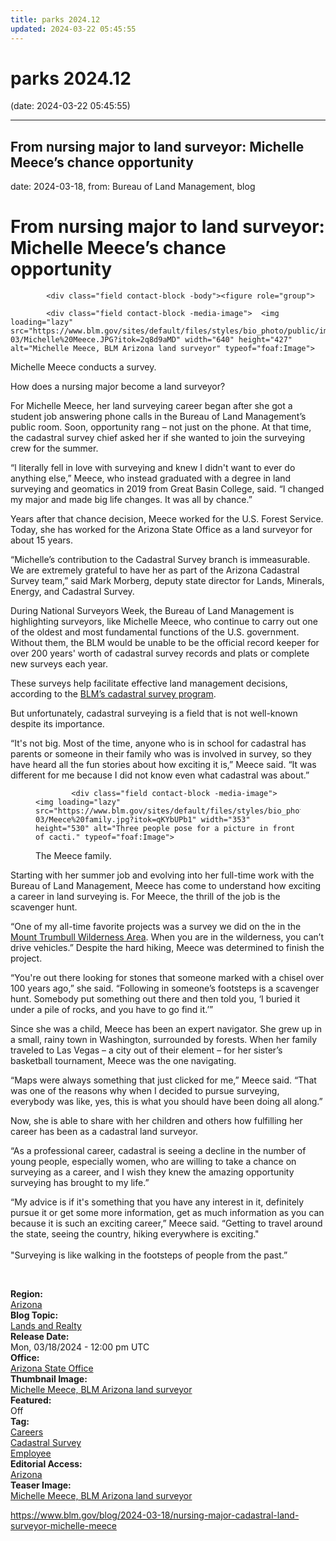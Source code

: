 ```yaml
---
title: parks 2024.12
updated: 2024-03-22 05:45:55
---
```


# parks 2024.12

(date: 2024-03-22 05:45:55)

---

## From nursing major to land surveyor: Michelle Meece’s chance opportunity

date: 2024-03-18, from: Bureau of Land Management, blog

<div class="field contact-block -title"><h1>From nursing major to land surveyor: Michelle Meece’s chance opportunity</h1></div>
      




  

            <div class="field contact-block -body"><figure role="group">
<div data-embed-button="embed_image" data-entity-embed-display="view_mode:media.wysiwyg_embed" data-entity-type="media" data-entity-uuid="c14db0ae-329d-4892-b5e5-e995fcef4396" data-langcode="en" data-entity-embed-display-settings="[]" class="embedded-entity"><div>
  
  




  

            <div class="field contact-block -media-image">  <img loading="lazy" src="https://www.blm.gov/sites/default/files/styles/bio_photo/public/images/2024-03/Michelle%20Meece.JPG?itok=2q8d9aMD" width="640" height="427" alt="Michelle Meece, BLM Arizona land surveyor" typeof="foaf:Image">


</div>
      
</div>
</div>

<figcaption>Michelle Meece conducts a survey.</figcaption>
</figure>


<p style="margin-bottom:11px">How does a nursing major become a land surveyor?</p>

<p>For Michelle Meece, her land surveying career began after she got a student job answering phone calls in the Bureau of Land Management’s public room. Soon, opportunity rang – not just on the phone. At that time, the cadastral survey chief asked her if she wanted to join the surveying crew for the summer.</p>

<p>“l literally fell in love with surveying and knew I didn't want to ever do anything else,” Meece, who instead graduated with a degree in land surveying and geomatics in 2019 from Great Basin College, said. “I changed my major and made big life changes. It was all by chance.”</p>

<p>Years after that chance decision, Meece worked for the U.S. Forest Service. Today, she has worked for the Arizona State Office as a land surveyor for about 15 years.</p>

<p>“Michelle’s contribution to the Cadastral Survey branch is immeasurable. We are extremely grateful to have her as part of the Arizona Cadastral Survey team,” said Mark Morberg, deputy state director for Lands, Minerals, Energy, and Cadastral Survey.</p>

<p>During National Surveyors Week, the Bureau of Land Management is highlighting surveyors, like Michelle Meece, who continue to carry out one of the oldest and most fundamental functions of the U.S. government. Without them, the BLM would be unable to be the official record keeper for over 200 years' worth of cadastral survey records and plats or complete new surveys each year.</p>

<p>These surveys help facilitate effective land management decisions, according to the <a href="https://www.blm.gov/programs/lands-and-realty/cadastral-survey">BLM’s cadastral survey program</a>.</p>

<p>But unfortunately, cadastral surveying is a field that is not well-known despite its importance.</p>

<p>“It's not big. Most of the time, anyone who is in school for cadastral has parents or someone in their family who was is involved in survey, so they have heard all the fun stories about how exciting it is,” Meece said. “It was different for me because I did not know even what cadastral was about.”</p>

<figure role="group">
<div data-embed-button="embed_image" data-entity-embed-display="view_mode:media.wysiwyg_embed" data-entity-type="media" data-entity-uuid="59e6a21c-3930-49eb-8239-c2c590d80f48" data-langcode="en" data-entity-embed-display-settings="[]" class="embedded-entity"><div>
  
  




  

            <div class="field contact-block -media-image">  <img loading="lazy" src="https://www.blm.gov/sites/default/files/styles/bio_photo/public/images/2024-03/Meece%20family.jpg?itok=qKYbUPb1" width="353" height="530" alt="Three people pose for a picture in front of cacti." typeof="foaf:Image">


</div>
      
</div>
</div>

<figcaption>The Meece family.</figcaption>
</figure>


<p style="margin-bottom:11px">Starting with her summer job and evolving into her full-time work with the Bureau of Land Management, Meece has come to understand how exciting a career in land surveying is. For Meece, the thrill of the job is the scavenger hunt.</p>

<p>“One of my all-time favorite projects was a survey we did on the in the <a href="https://www.blm.gov/visit/mount-trumbull-wilderness" target="_blank">Mount Trumbull Wilderness Area</a>. When you are in the wilderness, you can’t drive vehicles.” Despite the hard hiking, Meece was determined to finish the project.</p>

<p>“You're out there looking for stones that someone marked with a chisel over 100 years ago,” she said. “Following in someone’s footsteps is a scavenger hunt. Somebody put something out there and then told you, ‘I buried it under a pile of rocks, and you have to go find it.’”</p>

<p>Since she was a child, Meece has been an expert navigator. She grew up in a small, rainy town in Washington, surrounded by forests. When her family traveled to Las Vegas – a city out of their element – for her sister’s basketball tournament, Meece was the one navigating.</p>

<p>“Maps were always something that just clicked for me,” Meece said. “That was one of the reasons why when I decided to pursue surveying, everybody was like, yes, this is what you should have been doing all along.”</p>

<p>Now, she is able to share with her children and others how fulfilling her career has been as a cadastral land surveyor.</p>

<p>“As a professional career, cadastral is seeing a decline in the number of young people, especially women, who are willing to take a chance on surveying as a career, and I wish they knew the amazing opportunity surveying has brought to my life.”</p>

<p>“My advice is if it's something that you have any interest in it, definitely pursue it or get some more information, get as much information as you can because it is such an exciting career,” Meece said. “Getting to travel around the state, seeing the country, hiking everywhere is exciting."<br>
<br>
"Surveying is like walking in the footsteps of people from the past.”</p>

<p> </p>
</div>
      




  

  <div class="field contact-block -region">
    <div><strong>Region:</strong> </div>
          <div>
              <div><a href="https://www.blm.gov/region/arizona" hreflang="en">Arizona</a></div>
              </div>
      </div>





  

<div class="blog-topics">
    <div class="field contact-block -blog-topic">
      <div><strong>Blog Topic:</strong> </div>
                    <div class="blog-topic"><a href="https://www.blm.gov/blog-topic/lands-and-realty" hreflang="en">Lands and Realty</a></div>
                </div>
  </div>





  

  <div class="field contact-block -release-date">
    <div><strong>Release Date:</strong> </div>
              <div><time datetime="2024-03-18T12:00:00Z">Mon, 03/18/2024 - 12:00 pm UTC</time>
</div>
          </div>





  

  <div class="field contact-block -office">
    <div><strong>Office:</strong> </div>
              <div><a href="https://www.blm.gov/office/arizona-state-office" hreflang="en">Arizona State Office</a></div>
          </div>





  

  <div class="field contact-block -thumbnail-image">
    <div><strong>Thumbnail Image:</strong> </div>
              <div><a href="https://www.blm.gov/media/47146/edit" hreflang="en">Michelle Meece, BLM Arizona land surveyor</a></div>
          </div>





  

  <div class="field contact-block -featured">
    <div><strong>Featured:</strong> </div>
              <div>Off</div>
          </div>





  

<div class="blog-tags">
    <div class="field contact-block -tag">
      <div><strong>Tag:</strong> </div>
              <div>
                    <div><a href="https://www.blm.gov/tag/careers" hreflang="en">Careers</a></div>
              <div><a href="https://www.blm.gov/tag/cadastral-survey" hreflang="en">Cadastral Survey</a></div>
              <div><a href="https://www.blm.gov/tag/employee" hreflang="en">Employee</a></div>
                    </div>
          </div>
  </div>





  

  <div class="field contact-block -editorial-access">
    <div><strong>Editorial Access:</strong> </div>
          <div>
              <div><a href="https://www.blm.gov/editorial-access/arizona" hreflang="en">Arizona</a></div>
              </div>
      </div>





  

  <div class="field contact-block -teaser-image">
    <div><strong>Teaser Image:</strong> </div>
              <div><a href="https://www.blm.gov/media/47146/edit" hreflang="en">Michelle Meece, BLM Arizona land surveyor</a></div>
          </div> 

<https://www.blm.gov/blog/2024-03-18/nursing-major-cadastral-land-surveyor-michelle-meece>

